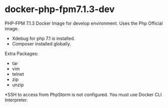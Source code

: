# docker-php-fpm7.1.3-dev

PHP-FPM 7.1.3 Docker Image for develop environment. Uses the Php Official image.

- Xdebug for php 7.1 is installed.
- Composer installed globally.

Extra Packages:

- tar
- vim
- telnet
- zip
- unzip


*SSH to access from PhpStorm is not configured. You must use Docker CLI Interpreter. 
